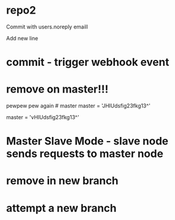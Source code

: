 # repo2

Commit with users.noreply emaill

Add new line
# commit - trigger webhook event

# remove on master!!!
pewpew pew again    # master
master = 'JHIUdsfig23fkg13^'



master = 'vHIUdsfig23fkg13^'

# Master Slave Mode - slave node sends requests to master node























# remove in new branch

# attempt a new branch






